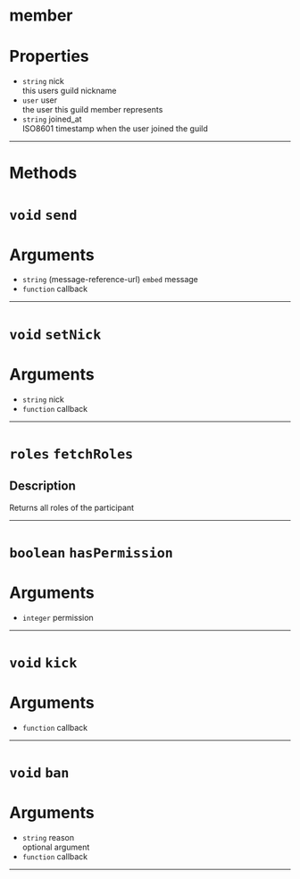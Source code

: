 # member

# Properties
* `string` nick  
this users guild nickname  
* `user` user  
the user this guild member represents  
* `string` joined_at  
ISO8601 timestamp when the user joined the guild  

---
# Methods
# `void` `send`

# Arguments
* `string` (message-reference-url) `embed` message  
* `function` callback  

---
# `void` `setNick`

# Arguments
* `string` nick  
* `function` callback  

---
# `roles` `fetchRoles`


Description
---
Returns all roles of the participant  

---
# `boolean` `hasPermission`

# Arguments
* `integer` permission  

---
# `void` `kick`

# Arguments
* `function` callback  

---
# `void` `ban`

# Arguments
* `string` reason  
optional argument 
* `function` callback  

---
